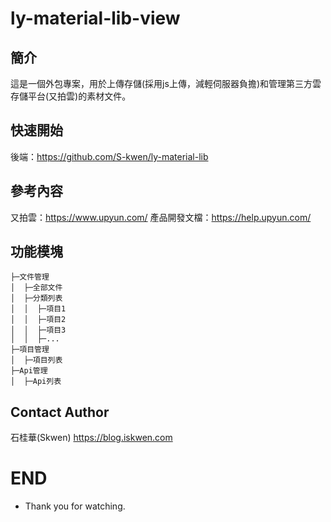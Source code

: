 # ly-material-lib-view
## 簡介
這是一個外包專案，用於上傳存儲(採用js上傳，減輕伺服器負擔)和管理第三方雲存儲平台(又拍雲)的素材文件。

## 快速開始
後端：https://github.com/S-kwen/ly-material-lib

## 參考內容
又拍雲：https://www.upyun.com/
產品開發文檔：https://help.upyun.com/


## 功能模塊
```
├─文件管理
│  ├─全部文件
│  ├─分類列表
│  │  ├─項目1
│  │  ├─項目2
│  │  ├─項目3
│  │  ├─...
├─項目管理
│  ├─項目列表
├─Api管理
│  ├─Api列表
```

## Contact Author
石桂華(Skwen) https://blog.iskwen.com
# END
* Thank you for watching.